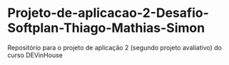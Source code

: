 # Projeto-de-aplicacao-2-Desafio-Softplan-Thiago-Mathias-Simon
Repositório para o projeto de aplicação 2 (segundo projeto avaliativo) do curso DEVinHouse
